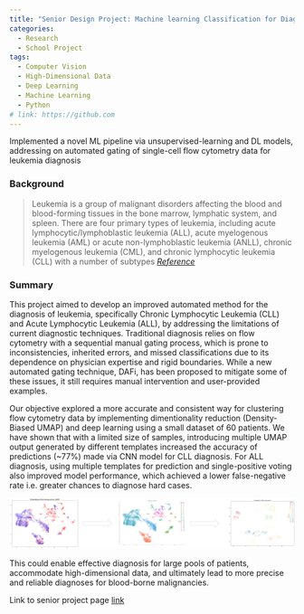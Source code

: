 ```yaml
---
title: "Senior Design Project: Machine learning Classification for Diagnostics of Leukemia Based on Single Cell Cytometry Data Analysis"
categories:
  - Research
  - School Project
tags:
  - Computer Vision
  - High-Dimensional Data
  - Deep Learning
  - Machine Learning
  - Python
# link: https://github.com
---
```


Implemented a novel ML pipeline via unsupervised-learning and DL models, addressing on automated gating of single-cell flow cytometry data for leukemia diagnosis 

### Background

> Leukemia is a group of malignant disorders affecting the blood and blood-forming tissues in the bone marrow, lymphatic system, and spleen. There are four primary types of leukemia, including acute lymphocytic/lymphoblastic leukemia (ALL), acute myelogenous leukemia (AML) or acute non-lymphoblastic leukemia (ANLL), chronic myelogenous leukemia (CML), and chronic lymphocytic leukemia (CLL) with a number of subtypes <cite><a href="https://www.lls.org/research/chronic-lymphocytic-leukemia-cll
">Reference</a></cite>

### Summary

This project aimed to develop an improved automated method for the diagnosis of leukemia, specifically Chronic Lymphocytic Leukemia (CLL) and Acute Lymphocytic Leukemia (ALL), by addressing the limitations of current diagnostic techniques. Traditional diagnosis relies on flow cytometry with a sequential manual gating process, which is prone to inconsistencies, inherited errors, and missed classifications due to its dependence on physician expertise and rigid boundaries. While a new automated gating technique, DAFi, has been proposed to mitigate some of these issues, it still requires manual intervention and user-provided examples. 

Our objective explored a more accurate and consistent way for clustering flow cytometry data by implementing dimentionality reduction (Density-Biased UMAP) and deep learning using a small dataset of 60 patients. We have shown that with a limited size of samples, introducing multiple UMAP output generated by different templates increased the accuracy of predictions (~77%) made via CNN model for CLL diagnosis. For ALL diagnosis, using multiple templates for prediction and single-positive voting also improved model performance, which achieved a lower false-negative rate i.e. greater chances to diagnose hard cases.

![umap flow chart image](/assets/images/umap_workflow.png)

This could enable effective diagnosis for large pools of patients, accommodate high-dimensional data, and ultimately lead to more precise and reliable diagnoses for blood-borne malignancies.


Link to senior project page [link](http://beseniordesign.ucsd.edu/projects/2020-2021/machine-learning-classification-diagnostics-leukemia-based-single-cell-cytometry)